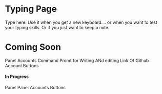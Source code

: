 # Typing Page
Type here. Use it when you get a new keyboard.... or when you want to test your typing skills. Or if you just want to keep a note.

# Coming Soon

Panel Accounts
Command Promt for Writing ANd editing
Link Of Github Account
Buttons

#### In Progress

Panel
Panel Accounts
Buttons
